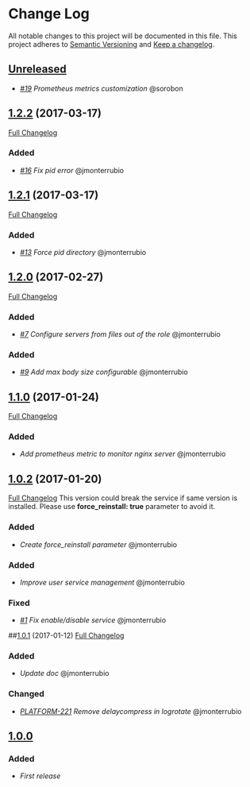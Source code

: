 # Change Log
All notable changes to this project will be documented in this file.
This project adheres to [Semantic Versioning](http://semver.org/) and [Keep a changelog](https://github.com/olivierlacan/keep-a-changelog).

## [Unreleased](https://github.com/idealista-tech/nginx-role/tree/develop)
- *[#19](https://github.com/idealista-tech/nginx-role/issues/19) Prometheus metrics customization* @sorobon

## [1.2.2](https://github.com/idealista-tech/nginx-role/tree/1.2.2) (2017-03-17)
[Full Changelog](https://github.com/idealista-tech/nginx-role/compare/1.2.1...1.2.2)

### Added
- *[#16](https://github.com/idealista-tech/nginx-role/issues/16) Fix pid error* @jmonterrubio

## [1.2.1](https://github.com/idealista-tech/nginx-role/tree/1.2.1) (2017-03-17)
[Full Changelog](https://github.com/idealista-tech/nginx-role/compare/1.2.0...1.2.1)

### Added
- *[#13](https://github.com/idealista-tech/nginx-role/issues/13) Force pid directory* @jmonterrubio

## [1.2.0](https://github.com/idealista-tech/nginx-role/tree/1.2.0) (2017-02-27)
[Full Changelog](https://github.com/idealista-tech/nginx-role/compare/1.1.0...1.2.0)

### Added
- *[#7](https://github.com/idealista-tech/nginx-role/issues/7) Configure servers from files out of the role* @jmonterrubio

### Added
- *[#9](https://github.com/idealista-tech/nginx-role/issues/9) Add max body size configurable* @jmonterrubio

## [1.1.0](https://github.com/idealista-tech/nginx-role/tree/1.1.0) (2017-01-24)
[Full Changelog](https://github.com/idealista-tech/nginx-role/compare/1.0.2...1.1.0)

### Added
- *Add prometheus metric to monitor nginx server* @jmonterrubio

## [1.0.2](https://github.com/idealista-tech/nginx-role/tree/1.0.2) (2017-01-20)
[Full Changelog](https://github.com/idealista-tech/nginx-role/compare/1.0.1...1.0.2)
This version could break the service if same version is installed. Please use **force_reinstall: true** parameter to avoid it.

### Added
- *Create force_reinstall parameter* @jmonterrubio
### Added
- *Improve user service management* @jmonterrubio
### Fixed
- *[#1](https://github.com/idealista-tech/nginx-role/issues/1) Fix enable/disable service* @jmonterrubio

##[1.0.1](https://github.com/idealista-tech/nginx-role/tree/1.0.1) (2017-01-12)
[Full Changelog](https://github.com/idealista-tech/nginx-role/compare/1.0.0...1.0.1)
### Added
- *Update doc* @jmonterrubio

### Changed
- *[PLATFORM-221](http://jira.sys.idealista/browse/PLATFORM-221) Remove delaycompress in logrotate* @jmonterrubio

## [1.0.0](https://github.com/idealista-tech/nginx-role/tree/1.0.0)
### Added
- *First release*
